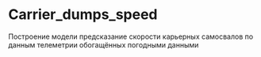 # Carrier_dumps_speed
Построение модели предсказание скорости карьерных самосвалов по данным телеметрии обогащённых погодными данными
